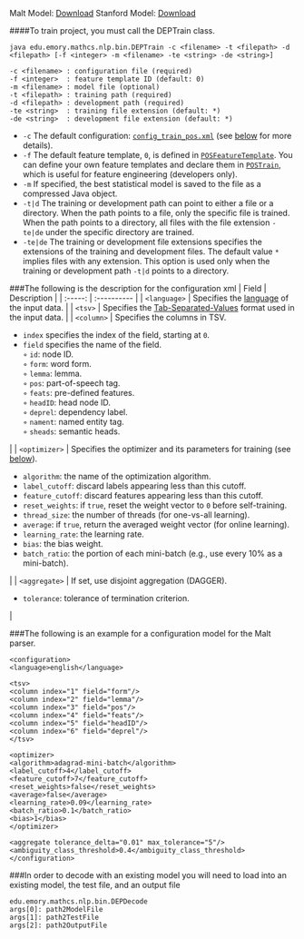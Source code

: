 Malt Model: [Download](https://drive.google.com/file/d/0B3akpSg7pbnLUlBWVjUyLUdaOEk/view?usp=sharing)
Stanford Model: [Download](https://drive.google.com/file/d/0B3akpSg7pbnLQkNfWmNEZXdHaUE/view?usp=sharing)

####To train project, you must call the DEPTrain class.
```
java edu.emory.mathcs.nlp.bin.DEPTrain -c <filename> -t <filepath> -d <filepath> [-f <integer> -m <filename> -te <string> -de <string>]

-c <filename> : configuration file (required)
-f <integer>  : feature template ID (default: 0)
-m <filename> : model file (optional)
-t <filepath> : training path (required)
-d <filepath> : development path (required)
-te <string>  : training file extension (default: *)
-de <string>  : development file extension (default: *)
```

* `-c` The default configuration: [`config_train_pos.xml`](../../src/main/resources/configuration/config_train_pos.xml) (see [below](#configuration) for more details).
* `-f` The default feature template, `0`, is defined in [`POSFeatureTemplate`](../../src/main/java/edu/emory/mathcs/nlp/component/pos/POSFeatureTemplate.java). You can define your own feature templates and declare them in [`POSTrain`](../../src/main/java/edu/emory/mathcs/nlp/bin/POSTrain.java), which is useful for feature engineering (developers only).
* `-m` If specified, the best statistical model is saved to the file as a compressed Java object.
* `-t|d` The training or development path can point to either a file or a directory. When the path points to a file, only the specific file is trained. When the path points to a directory, all files with the file extension `-te|de` under the specific directory are trained.
* `-te|de` The training or development file extensions specifies the extensions of the training and development files. The default value `*` implies files with any extension. This option is used only when the training or development path `-t|d` points to a directory.

###The following is the description for the configuration xml
| Field | Description |
| :-----: | :---------- |
| `<language>` | Specifies the [language](https://github.com/emorynlp/common/blob/master/src/main/java/edu/emory/mathcs/nlp/common/util/Language.java) of the input data. |
| `<tsv>` | Specifies the [Tab-Separated-Values](https://en.wikipedia.org/wiki/Tab-separated_values) format used in the input data. |
| `<column>` | Specifies the columns in TSV.<ul><li>`index` specifies the index of the field, starting at `0`.</li><li>`field` specifies the name of the field.</li>&#9702; `id`: node ID.<br>&#9702; `form`: word form.<br>&#9702; `lemma`: lemma.<br>&#9702; `pos`: part-of-speech tag.<br>&#9702; `feats`: pre-defined features.<br>&#9702; `headID`: head node ID.<br>&#9702; `deprel`: dependency label.<br>&#9702; `nament`: named entity tag.<br>&#9702; `sheads`: semantic heads.</ul> |
| `<optimizer>` | Specifies the optimizer and its parameters for training (see [below](#optimizers)).<ul><li>`algorithm`: the name of the optimization algorithm.</li><li>`label_cutoff`: discard labels appearing less than this cutoff.</li><li>`feature_cutoff`: discard features appearing less than this cutoff.</li><li>`reset_weights`: if `true`, reset the weight vector to `0` before self-training.</li><li>`thread_size`: the number of threads (for one-vs-all learning).</li><li>`average`: if `true`, return the averaged weight vector (for online learning).</li><li>`learning_rate`: the learning rate.</li><li>`bias`: the bias weight.</li><li>`batch_ratio`: the portion of each mini-batch (e.g., use every 10% as a mini-batch).</li></ul>| 
| `<aggregate>` | If set, use disjoint aggregation (DAGGER).<ul><li>`tolerance`: tolerance of termination criterion.</li></ul> | 

###The following is an example for a configuration model for the Malt parser.


```
<configuration>
<language>english</language>

<tsv>
<column index="1" field="form"/>
<column index="2" field="lemma"/>
<column index="3" field="pos"/>
<column index="4" field="feats"/>
<column index="5" field="headID"/>
<column index="6" field="deprel"/>
</tsv>

<optimizer>
<algorithm>adagrad-mini-batch</algorithm>
<label_cutoff>4</label_cutoff>
<feature_cutoff>7</feature_cutoff>
<reset_weights>false</reset_weights>
<average>false</average>
<learning_rate>0.09</learning_rate>
<batch_ratio>0.1</batch_ratio>
<bias>1</bias>
</optimizer>

<aggregate tolerance_delta="0.01" max_tolerance="5"/>
<ambiguity_class_threshold>0.4</ambiguity_class_threshold>
</configuration>
```

###In order to decode with an existing model you will need to load into an existing model, the test file, and an output file

```
edu.emory.mathcs.nlp.bin.DEPDecode 
args[0]: path2ModelFile
args[1]: path2TestFile
args[2]: path2OutputFile
```